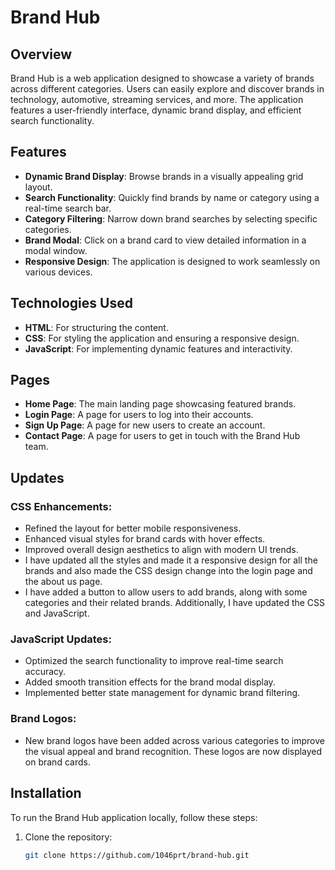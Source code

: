 # Brand Hub

## Overview
Brand Hub is a web application designed to showcase a variety of brands across different categories. Users can easily explore and discover brands in technology, automotive, streaming services, and more. The application features a user-friendly interface, dynamic brand display, and efficient search functionality.

## Features
- **Dynamic Brand Display**: Browse brands in a visually appealing grid layout.
- **Search Functionality**: Quickly find brands by name or category using a real-time search bar.
- **Category Filtering**: Narrow down brand searches by selecting specific categories.
- **Brand Modal**: Click on a brand card to view detailed information in a modal window.
- **Responsive Design**: The application is designed to work seamlessly on various devices.

## Technologies Used
- **HTML**: For structuring the content.
- **CSS**: For styling the application and ensuring a responsive design.
- **JavaScript**: For implementing dynamic features and interactivity.

## Pages
- **Home Page**: The main landing page showcasing featured brands.
- **Login Page**: A page for users to log into their accounts.
- **Sign Up Page**: A page for new users to create an account.
- **Contact Page**: A page for users to get in touch with the Brand Hub team.


## Updates

### CSS Enhancements:
- Refined the layout for better mobile responsiveness.
- Enhanced visual styles for brand cards with hover effects.
- Improved overall design aesthetics to align with modern UI trends.
- I have updated all the styles and made it a responsive design for all the brands and also made the CSS design change into the login page and the about us page.
- I have added a button to allow users to add brands, along with some categories and their related brands. Additionally, I have updated the CSS and JavaScript. 

### JavaScript Updates:
- Optimized the search functionality to improve real-time search accuracy.
- Added smooth transition effects for the brand modal display.
- Implemented better state management for dynamic brand filtering.

### Brand Logos:
- New brand logos have been added across various categories to improve the visual appeal and brand recognition. These logos are now displayed on brand cards.


## Installation
To run the Brand Hub application locally, follow these steps:

1. Clone the repository:
   ```bash
   git clone https://github.com/1046prt/brand-hub.git
